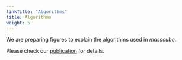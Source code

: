 ```yaml
---
linkTitle: "Algorithms"
title: Algorithms
weight: 5
---
```


We are preparing figures to explain the algorithms used in _masscube_.

Please check our [publication](https://www.researchsquare.com/article/rs-5530740/v1) for details.
